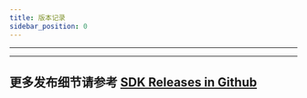 ```yaml
---
title: 版本记录
sidebar_position: 0
---
```

----



---

## 更多发布细节请参考 [SDK Releases in Github](https://github.com/growingio/growingio-sdk-ios-autotracker/releases)
